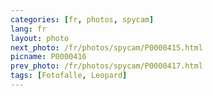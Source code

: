 ```yaml
---
categories: [fr, photos, spycam]
lang: fr
layout: photo
next_photo: /fr/photos/spycam/P0000415.html
picname: P0000416
prev_photo: /fr/photos/spycam/P0000417.html
tags: [Fotofalle, Leopard]
---
```

